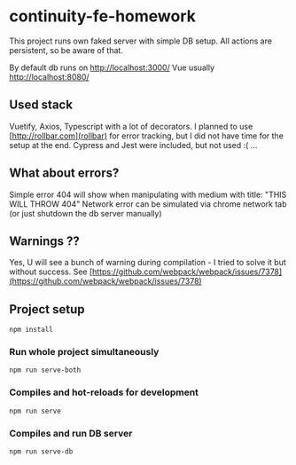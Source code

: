 # continuity-fe-homework

This project runs own faked server with simple DB setup. All actions are persistent, so be aware of that.

By default db runs on [http://localhost:3000/](http://localhost:8080/)
Vue usually [http://localhost:8080/](http://localhost:8080/)

## Used stack

Vuetify, Axios, Typescript with a lot of decorators.
I planned to use [http://rollbar.com](rollbar) for error tracking, but I did not have time for the setup at the end.
Cypress and Jest were included, but not used :( ...

## What about errors?

Simple error 404 will show when manipulating with medium with title: "THIS WILL THROW 404"
Network error can be simulated via chrome network tab (or just shutdown the db server manually)

## Warnings ??

Yes, U will see a bunch of warning during compilation - I tried to solve it but without success. See [https://github.com/webpack/webpack/issues/7378](https://github.com/webpack/webpack/issues/7378)

## Project setup

```
npm install
```

### Run whole project simultaneously

```
npm run serve-both
```

### Compiles and hot-reloads for development

```
npm run serve
```

### Compiles and run DB server

```
npm run serve-db
```
